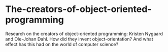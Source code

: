 The-creators-of-object-oriented-programming
===========================================

Research on the creators of object-oriented programming: Kristen Nygaard and Ole-Johan Dahl. How did they invent object-orientation? And what effect has this had on the world of computer science?

